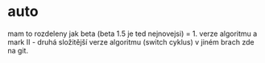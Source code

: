 # auto
 
mam to rozdeleny jak beta (beta 1.5 je ted nejnovejsi) = 1. verze algoritmu a mark II - druhá složitější verze algoritmu (switch cyklus) v jiném brach zde na git.
